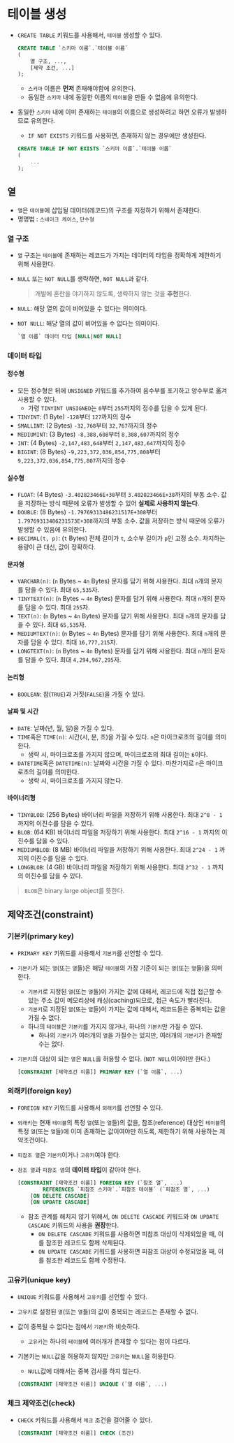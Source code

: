 # 테이블 생성

- `CREATE TABLE` 키워드를 사용해서, `테이블` 생성할 수 있다.

  ```sql
  CREATE TABLE `스키마 이름`.`테이블 이름`
  (
      열 구조, ...,
      [제약 조건, ...]
  );
  ```

  - `스키마` 이름은 **먼저** 존재해야함에 유의한다.
  - 동일한 `스키마` 내에 동일한 이름의 `테이블`을 만들 수 없음에 유의한다.
- 동일한 `스키마` 내에 이미 존재하는 `테이블`의 이름으로 생성하려고 하면 오류가 발생하므로 유의한다.
  - `IF NOT EXISTS` 키워드를 사용하면, 존재하지 않는 경우에만 생성한다.

  ```sql
  CREATE TABLE IF NOT EXISTS `스키마 이름`.`테이블 이름`
  (
      ...
  );
  ```

## 열

- `열`은 `테이블`에 삽입될 데이터(레코드)의 구조를 지정하기 위해서 존재한다.
- 명명법 : `스네이크 케이스`, `단수형`

### 열 구조

- `열` 구조는 `테이블`에 존재하는 레코드가 가지는 데이터의 타입을 정확하게 제한하기 위해 사용한다.
- `NULL` 또는 `NOT NULL`를 생략하면, `NOT NULL`과 같다.
  > 개발에 혼란을 야기하지 않도록, 생략하지 않는 것을 **추천**한다.
- `NULL`: 해당 열의 값이 비어있을 수 있다는 의미이다.
- `NOT NULL`: 해당 열의 값이 비어있을 수 없다는 의미이다.

  ```sql
  `열 이름` 데이터 타입 [NULL|NOT NULL]
  ```

### 데이터 타입

#### 정수형

- 모든 정수형은 뒤에 `UNSIGNED` 키워드를 추가하여 음수부를 포기하고 양수부로 옮겨 사용할 수 있다.
  - 가령 `TINYINT UNSIGNED`는 `0`부터 `255`까지의 정수를 담을 수 있게 된다.
- `TINYINT`: (1 Byte) `-128`부터 `127`까지의 정수
- `SMALLINT`: (2 Bytes) `-32,768`부터 `32,767`까지의 정수
- `MEDIUMINT`: (3 Bytes) `-8,388,608`부터 `8,388,607`까지의 정수
- `INT`: (4 Bytes) `-2,147,483,648`부터 `2,147,483,647`까지의 정수
- `BIGINT`: (8 Bytes) `-9,223,372,036,854,775,808`부터 `9,223,372,036,854,775,807`까지의 정수

#### 실수형

- `FLOAT`: (4 Bytes) `-3.402823466E+38`부터 `3.402823466E+38`까지의 부동 소수. 값을 저장하는 방식 때문에 오류가 발생할 수 있어 **실제로 사용하지 않는다**.
- `DOUBLE`: (8 Bytes) `-1.79769313486231517E+308`부터 `1.79769313486231573E+308`까지의 부동 소수. 값을 저장하는 방식 때문에 오류가 발생할 수 있음에 유의한다.
- `DECIMAL(t, p)`: (`t` Bytes) 전체 길이가 `t`, 소수부 길이가 `p`인 고정 소수. 차지하는 용량이 큰 대신, 값이 정확하다.

#### 문자형

- `VARCHAR(n)`: (`n` Bytes ~ `4n` Bytes) 문자를 담기 위해 사용한다. 최대 `n`개의 문자를 담을 수 있다. 최대 `65,535`자.
- `TINYTEXT(n)`: (`n` Bytes ~ `4n` Bytes) 문자를 담기 위해 사용한다. 최대 `n`개의 문자를 담을 수 있다. 최대 `255`자.
- `TEXT(n)`: (`n` Bytes ~ `4n` Bytes) 문자를 담기 위해 사용한다. 최대 `n`개의 문자를 담을 수 있다. 최대 `65,535`자.
- `MEDIUMTEXT(n)`: (`n` Bytes ~ `4n` Bytes) 문자를 담기 위해 사용한다. 최대 `n`개의 문자를 담을 수 있다. 최대 `16,777,215`자.
- `LONGTEXT(n)`: (`n` Bytes ~ `4n` Bytes) 문자를 담기 위해 사용한다. 최대 `n`개의 문자를 담을 수 있다. 최대 `4,294,967,295`자.

#### 논리형

- `BOOLEAN`: 참(`TRUE`)과 거짓(`FALSE`)을 가질 수 있다.

#### 날짜 및 시간

- `DATE`: 날짜(년, 월, 일)을 가질 수 있다.
- `TIME`혹은 `TIME(n)`: 시간(시, 분, 초)을 가질 수 있다. `n`은 마이크로초의 길이를 의미한다.
  - 생략 시, 마이크로초를 가지지 않으며, 마이크로초의 최대 길이는 `6`이다.
- `DATETIME`혹은 `DATETIME(n)`: 날짜와 시간을 가질 수 있다. 마찬가지로 `n`은 마이크로초의 길이를 의미한다.
  - 생략 시, 마이크로초를 가지지 않는다.

#### 바이너리형

- `TINYBLOB`: (256 Bytes) 바이너리 파일을 저장하기 위해 사용한다. 최대 `2^8 - 1` 까지의 이진수를 담을 수 있다.
- `BLOB`: (64 KB) 바이너리 파일을 저장하기 위해 사용한다. 최대 `2^16 - 1` 까지의 이진수를 담을 수 있다.
- `MEDIUMBLOB`: (8 MB) 바이너리 파일을 저장하기 위해 사용한다. 최대 `2^24 - 1` 까지의 이진수를 담을 수 있다.
- `LONGBLOB`: (4 GB) 바이너리 파일을 저장하기 위해 사용한다. 최대 `2^32 - 1` 까지의 이진수를 담을 수 있다.

> `BLOB`은 binary large object를 뜻한다.

## 제약조건(constraint)

### 기본키(primary key)

- `PRIMARY KEY` 키워드를 사용해서 `기본키`를 선언할 수 있다.
- `기본키`가 되는 `열`(또는 `열`들)은 해당 `테이블`의 가장 기준이 되는 `열`(또는 `열`들)을 의미한다.
  - `기본키`로 지정된 `열`(또는 `열`들)이 가지는 값에 대해서, 레코드에 직접 접근할 수 있는 주소 값이 메모리상에 캐싱(caching)되므로, 접근 속도가 빨라진다.
  - `기본키`로 지정된 `열`(또는 `열`들)이 가지는 값에 대해서, 레코드들은 중복되는 값을 가질 수 없다.
  - 하나의 `테이블`은 `기본키`를 가지지 않거나, 하나의 `기본키`만 가질 수 있다.
    - 하나의 `기본키`가 여러개의 `열`을 가질수는 있지만, 여러개의 `기본키`가 존재할 수는 없다.
- `기본키`의 대상이 되는 `열`은 `NULL`을 허용할 수 없다. (`NOT NULL`이어야만 한다.)

  ```sql
  [CONSTRAINT [제약조건 이름]] PRIMARY KEY (`열 이름`, ...)
  ```

### 외래키(foreign key)

- `FOREIGN KEY` 키워드를 사용해서 `외래키`를 선언할 수 있다.
- `외래키`는 현재 `테이블`의 특정 `열`(또는 `열`들)의 값을, 참조(reference) 대상인 `테이블`의 특정 `열`(또는 `열`들)에 이미 존재하는 값이여야만 하도록, 제한하기 위해 사용하는 제약조건이다.
- `피참조 열`은 `기본키`이거나 `고유키`여야 한다.
- `참조 열`과 `피참조 열`의 **데이터 타입**이 같아야 한다.

  ```sql
  [CONSTRAINT [제약조건 이름]] FOREIGN KEY (`참조 열`, ...)
          REFERENCES `피참조 스키마`.`피참조 테이블` (`피참조 열`, ...)
      [ON DELETE CASCADE]
      [ON UPDATE CASCADE]
  ```

  - 참조 관계를 해치지 않기 위해서, `ON DELETE CASCADE` 키워드와 `ON UPDATE CASCADE` 키워드의 사용을 **권장**한다.
    - `ON DELETE CASCADE` 키워드를 사용하면 피참조 대상이 삭제되었을 때, 이를 참조한 레코드도 함께 삭제된다.
    - `ON UPDATE CASCADE` 키워드를 사용하면 피참조 대상이 수정되었을 때, 이를 참조한 레코드도 함께 수정된다.

### 고유키(unique key)

- `UNIQUE` 키워드를 사용해서 `고유키`를 선언할 수 있다.
- `고유키`로 설정된 `열`(또는 `열`들)의 값이 중복되는 레코드는 존재할 수 없다.
- 값이 중복될 수 없다는 점에서 `기본키`와 비슷하다.
  - `고유키`는 하나의 `테이블`에 여러개가 존재할 수 있다는 점이 다르다.
- 기본키는 `NULL`값을 허용하지 않지만 `고유키`는 `NULL`을 허용한다.
  - `NULL`값에 대해서는 중복 검사를 하지 않는다.

  ```sql
  [CONSTRAINT [제약조건 이름]] UNIQUE (`열 이름`, ...)
  ```

### 체크 제약조건(check)

- `CHECK` 키워드를 사용해서 `체크` 조건을 걸어줄 수 있다.

  ```sql
  [CONSTRAINT [제약조건 이름]] CHECK (조건)
  ```
